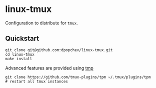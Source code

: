 # linux-tmux

Configuration to distribute for `tmux`.

## Quickstart

```
git clone git@github.com:dpopchev/linux-tmux.git
cd linux-tmux
make install
```

Advanced features are provided using [tmp](https://github.com/tmux-plugins/tpm)

```
git clone https://github.com/tmux-plugins/tpm ~/.tmux/plugins/tpm
# restart all tmux instances
```
